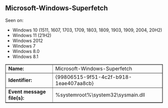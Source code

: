 ## Microsoft-Windows-Superfetch

Seen on:
* Windows 10 (1511, 1607, 1703, 1709, 1803, 1809, 1903, 1909, 2004, 20H2)
* Windows 11 (21H2)
* Windows 2012
* Windows 7
* Windows 8.0
* Windows 8.1

<table border="1" class="docutils">
  <tbody>
    <tr>
      <td><b>Name:</b></td>
      <td>Microsoft-Windows-Superfetch</td>
    </tr>
    <tr>
      <td><b>Identifier:</b></td>
      <td>{99806515-9f51-4c2f-b918-1eae407aa8cb}</td>
    </tr>
    <tr>
      <td><b>Event message file(s):</b></td>
      <td>%systemroot%\system32\sysmain.dll</td>
    </tr>
  </tbody>
</table>

&nbsp;

